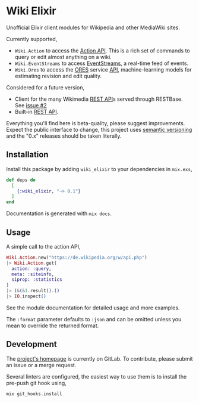 # Wiki Elixir

Unofficial Elixir client modules for Wikipedia and other MediaWiki sites.

Currently supported,
* `Wiki.Action` to access the [Action API](https://www.mediawiki.org/wiki/Special:MyLanguage/API:Main_page).
This is a rich set of commands to query or edit almost anything on a wiki.
* `Wiki.EventStreams` to access [EventStreams](https://wikitech.wikimedia.org/wiki/Event_Platform/EventStreams),
a real-time feed of events.
* `Wiki.Ores` to access the [ORES](https://www.mediawiki.org/wiki/ORES) service [API](https://ores.wikimedia.org/v3/),
machine-learning models for estimating revision and edit quality.

Considered for a future version,
* Client for the many Wikimedia [REST API](https://www.mediawiki.org/wiki/REST_API )s served through RESTBase.
See [issue #2](https://gitlab.com/adamwight/wiki_elixir/-/issues/2)
* Built-in [REST API](https://www.mediawiki.org/wiki/API:REST_API).

Everything you'll find here is beta-quality, please suggest improvements.  Expect the
public interface to change, this project uses [semantic versioning](https://semver.org/) and
the "0.x" releases should be taken literally.

## Installation

Install this package by adding `wiki_elixir` to your dependencies in `mix.exs`,

```elixir
def deps do
  [
    {:wiki_elixir, "~> 0.1"}
  ]
end
```

Documentation is generated with `mix docs`.

## Usage

A simple call to the action API,

```elixir
Wiki.Action.new("https://de.wikipedia.org/w/api.php")
|> Wiki.Action.get(
  action: :query,
  meta: :siteinfo,
  siprop: :statistics
)
|> (&(&1.result)).()
|> IO.inspect()
```

See the module documentation for detailed usage and more examples.

The `:format` parameter defaults to `:json` and can be omitted unless you mean to
override the returned format.

## Development

The [project's homepage](https://gitlab.com/adamwight/wiki_elixir) is currently on GitLab.
To contribute, please submit an issue or a merge request.

Several linters are configured, the easiest way to use them is to install the
pre-push git hook using,

```shell script
mix git_hooks.install
```
